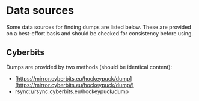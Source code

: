 # Data sources

Some data sources for finding dumps are listed below.
These are provided on a best-effort basis and should be checked for consistency before using.

## Cyberbits

Dumps are provided by two methods (should be identical content):

* [https://mirror.cyberbits.eu/hockeypuck/dump](https://mirror.cyberbits.eu/hockeypuck/dump/)
* rsync://rsync.cyberbits.eu/hockeypuck/dump
